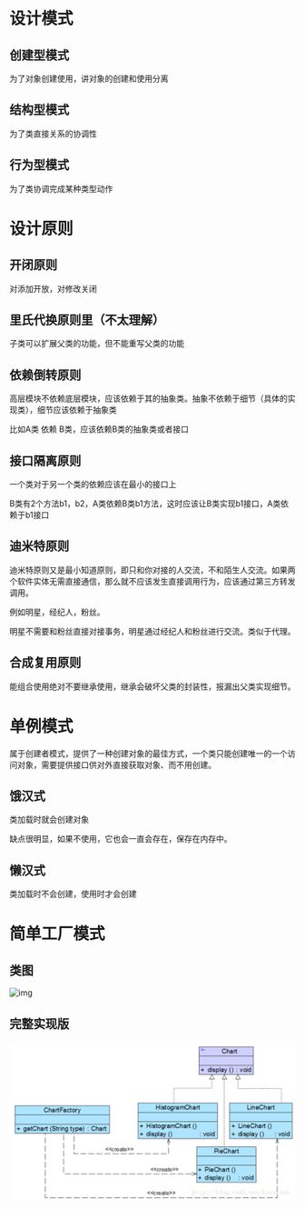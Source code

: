 # 设计模式

## 创建型模式

为了对象创建使用，讲对象的创建和使用分离

## 结构型模式

为了类直接关系的协调性

## 行为型模式

为了类协调完成某种类型动作

# 设计原则

## 开闭原则

对添加开放，对修改关闭

## 里氏代换原则里（不太理解）

子类可以扩展父类的功能，但不能重写父类的功能

## 依赖倒转原则

高层模块不依赖底层模块，应该依赖于其的抽象类。抽象不依赖于细节（具体的实现类），细节应该依赖于抽象类

比如A类 依赖 B类，应该依赖B类的抽象类或者接口

## 接口隔离原则

一个类对于另一个类的依赖应该在最小的接口上

B类有2个方法b1，b2，A类依赖B类b1方法，这时应该让B类实现b1接口，A类依赖于b1接口

## 迪米特原则

迪米特原则又是最小知道原则，即只和你对接的人交流，不和陌生人交流。如果两个软件实体无需直接通信，那么就不应该发生直接调用行为，应该通过第三方转发调用。

例如明星，经纪人，粉丝。

明星不需要和粉丝直接对接事务，明星通过经纪人和粉丝进行交流。类似于代理。

## 合成复用原则

能组合使用绝对不要继承使用，继承会破坏父类的封装性，报漏出父类实现细节。

# 单例模式

属于创建者模式，提供了一种创建对象的最佳方式，一个类只能创建唯一的一个访问对象，需要提供接口供对外直接获取对象、而不用创建。

## 饿汉式

类加载时就会创建对象

缺点很明显，如果不使用，它也会一直会存在，保存在内存中。

## 懒汉式

类加载时不会创建，使用时才会创建

# 简单工厂模式

## 类图

![img](https://static.sitestack.cn/projects/design-pattern-java/d3d9172d0441fd4e9e9826a1294a3f62.png)

## 完整实现版

![image-20220331135806163](typora/image-20220331135806163.png)

